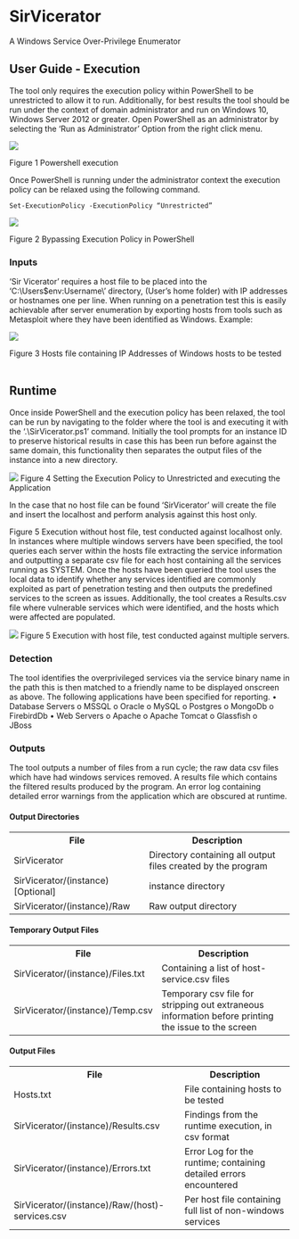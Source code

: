 # SirVicerator
A Windows Service Over-Privilege Enumerator

<h2>User Guide - Execution</h2>

The tool only requires the execution policy within PowerShell to be unrestricted to allow it to run.  Additionally, for best results the tool should be run under the context of domain administrator and run on Windows 10, Windows Server 2012 or greater.  Open PowerShell as an administrator by selecting the ‘Run as Administrator’ Option from the right click menu.
 
 <img src="https://user-images.githubusercontent.com/72804004/106904736-71f68700-66f3-11eb-993f-fd4c83facfe8.png">
 
Figure 1 Powershell execution
 
Once PowerShell is running under the administrator context the execution policy can be relaxed using the following command.

<code>Set-ExecutionPolicy -ExecutionPolicy “Unrestricted”</code>

 <img src="https://user-images.githubusercontent.com/72804004/106904833-905c8280-66f3-11eb-9610-3b16dc50ec2e.png">
 
Figure 2 Bypassing Execution Policy in PowerShell
 
<h3>Inputs</h3>

‘Sir Vicerator’ requires a host file to be placed into the ‘C:\Users\$env:Username\’ directory, (User’s home folder) with IP addresses or hostnames one per line.  When running on a penetration test this is easily achievable after server enumeration by exporting hosts from tools such as Metasploit where they have been identified as Windows.
Example:

<img src="https://user-images.githubusercontent.com/72804004/106904928-a8cc9d00-66f3-11eb-8ced-72106a1a6d47.png">

Figure 3 Hosts file containing IP Addresses of Windows hosts to be tested
 
<h2>Runtime</h2>

Once inside PowerShell and the execution policy has been relaxed, the tool can be run by navigating to the folder where the tool is and executing it with the ‘.\SirVicerator.ps1’ command.  Initially the tool prompts for an instance ID to preserve historical results in case this has been run before against the same domain, this functionality then separates the output files of the instance into a new directory.
 
 <img src="https://user-images.githubusercontent.com/72804004/106905113-db769580-66f3-11eb-812b-58ccd1620214.png">
 Figure 4 Setting the Execution Policy to Unrestricted and executing the Application

In the case that no host file can be found ‘SirVicerator’ will create the file and insert the localhost and perform analysis against this host only.



Figure 5 Execution without host file, test conducted against localhost only.
In instances where multiple windows servers have been specified, the tool queries each server within the hosts file extracting the service information and outputting a separate csv file for each host containing all the services running as SYSTEM.
Once the hosts have been queried the tool uses the local data to identify whether any services identified are commonly exploited as part of penetration testing and then outputs the predefined services to the screen as issues.  Additionally, the tool creates a Results.csv file where vulnerable services which were identified, and the hosts which were affected are populated.
 
<img src="https://user-images.githubusercontent.com/72804004/106905310-11b41500-66f4-11eb-84ce-3ec123a6f1ae.png">
Figure 5 Execution with host file, test conducted against multiple servers.

<h3>Detection</h3>

The tool identifies the overprivileged services via the service binary name in the path this is then matched to a friendly name to be displayed onscreen as above.  The following applications have been specified for reporting.
•	Database Servers
  o	MSSQL
  o	Oracle
  o	MySQL
  o	Postgres
  o	MongoDb
  o	FirebirdDb
•	Web Servers
  o Apache
  o	Apache Tomcat
  o	Glassfish
  o	JBoss 

<h3>Outputs</h3>
The tool outputs a number of files from a run cycle; the raw data csv files which have had windows services removed. A results file which contains the filtered results produced by the program.  An error log containing detailed error warnings from the application which are obscured at runtime.

<h4>Output Directories</h4>

<table>
<tr>
  <th>File</th>	
  <th>Description</th>
<tr>
<tr>
  <td>SirVicerator</td>
  <td>Directory containing all output files created by the program</td>
 </tr>
<tr>
  <td>SirVicerator/(instance)	[Optional]</td> 
  <td>instance directory</td>
</tr>
</tr>
  <td>SirVicerator/(instance)/Raw</td>	
  <td>Raw output directory</td>
</tr>
</table>

<h4>Temporary Output Files</h4>
<table>
  <tr>
    <th>File</th>	
    <th>Description</th>
  </tr>
  <tr>
    <td>SirVicerator/(instance)/Files.txt</td>	
    <td>Containing a list of host-service.csv files</td>
  </tr>
  <tr>
    <td>SirVicerator/(instance)/Temp.csv</td>	
    <td>Temporary csv file for stripping out extraneous information before printing the issue to the screen</td>
</table>

<h4>Output Files</h4>

<table>
  <tr>
    <th>File</th>
    <th>Description</th>
  </tr>
  <tr>
   <td>Hosts.txt</td>
   <td>File containing hosts to be tested</td>
  </tr>
  <tr>
   <td>SirVicerator/(instance)/Results.csv</td>
   <td>Findings from the runtime execution, in csv format</td>
  </tr>
  <tr>
   <td>SirVicerator/(instance)/Errors.txt</td>
   <td>Error Log for the runtime; containing detailed errors encountered </td>
  </tr>
  <tr>
    <td>SirVicerator/(instance)/Raw/(host)-services.csv</td>
    <td>Per host file containing full list of non-windows services</td>
  </tr>
  </table>
